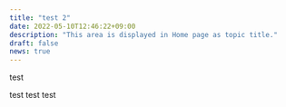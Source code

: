 ```yaml
---
title: "test 2"
date: 2022-05-10T12:46:22+09:00
description: "This area is displayed in Home page as topic title."
draft: false
news: true
---
```


test

<!--more-->

test test test 

